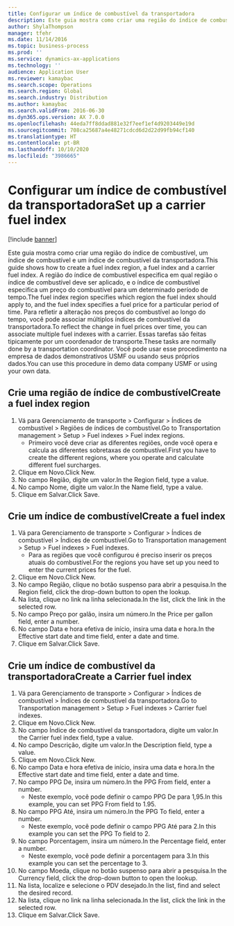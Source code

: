 ```yaml
---
title: Configurar um índice de combustível da transportadora
description: Este guia mostra como criar uma região do índice de combustível, um índice de combustível e um índice de combustível da transportadora.
author: ShylaThompson
manager: tfehr
ms.date: 11/14/2016
ms.topic: business-process
ms.prod: ''
ms.service: dynamics-ax-applications
ms.technology: ''
audience: Application User
ms.reviewer: kamaybac
ms.search.scope: Operations
ms.search.region: Global
ms.search.industry: Distribution
ms.author: kamaybac
ms.search.validFrom: 2016-06-30
ms.dyn365.ops.version: AX 7.0.0
ms.openlocfilehash: 44eda7ff8ddad881e32f7eef1ef4d9203449e19d
ms.sourcegitcommit: 708ca25687a4e48271cdcd6d2d22d99fb94cf140
ms.translationtype: HT
ms.contentlocale: pt-BR
ms.lasthandoff: 10/10/2020
ms.locfileid: "3986665"
---
```

# <a name="set-up-a-carrier-fuel-index"></a><span data-ttu-id="37a02-103">Configurar um índice de combustível da transportadora</span><span class="sxs-lookup"><span data-stu-id="37a02-103">Set up a carrier fuel index</span></span>

[!include [banner](../../includes/banner.md)]

<span data-ttu-id="37a02-104">Este guia mostra como criar uma região do índice de combustível, um índice de combustível e um índice de combustível da transportadora.</span><span class="sxs-lookup"><span data-stu-id="37a02-104">This guide shows how to create a fuel index region, a fuel index and a carrier fuel index.</span></span> <span data-ttu-id="37a02-105">A região do índice de combustível especifica em qual região o índice de combustível deve ser aplicado, e o índice de combustível especifica um preço do combustível para um determinado período de tempo.</span><span class="sxs-lookup"><span data-stu-id="37a02-105">The fuel index region specifies which region the fuel index should apply to, and the fuel index specifies a fuel price for a particular period of time.</span></span> <span data-ttu-id="37a02-106">Para refletir a alteração nos preços do combustível ao longo do tempo, você pode associar múltiplos índices de combustível da transportadora.</span><span class="sxs-lookup"><span data-stu-id="37a02-106">To reflect the change in fuel prices over time, you can associate multiple fuel indexes with a carrier.</span></span>  <span data-ttu-id="37a02-107">Essas tarefas são feitas tipicamente por um coordenador de transporte.</span><span class="sxs-lookup"><span data-stu-id="37a02-107">These tasks are normally done by a transportation coordinator.</span></span> <span data-ttu-id="37a02-108">Você pode usar esse procedimento na empresa de dados demonstrativos USMF ou usando seus próprios dados.</span><span class="sxs-lookup"><span data-stu-id="37a02-108">You can use this procedure in demo data company USMF or using your own data.</span></span>


## <a name="create-a-fuel-index-region"></a><span data-ttu-id="37a02-109">Crie uma região de índice de combustível</span><span class="sxs-lookup"><span data-stu-id="37a02-109">Create a fuel index region</span></span>
1. <span data-ttu-id="37a02-110">Vá para Gerenciamento de transporte > Configurar > Índices de combustível > Regiões de índices de combustível.</span><span class="sxs-lookup"><span data-stu-id="37a02-110">Go to Transportation management > Setup > Fuel indexes > Fuel index regions.</span></span>
    * <span data-ttu-id="37a02-111">Primeiro você deve criar as diferentes regiões, onde você opera e calcula as diferentes sobretaxas de combustível.</span><span class="sxs-lookup"><span data-stu-id="37a02-111">First you have to create the different regions, where you operate and calculate different fuel surcharges.</span></span>  
2. <span data-ttu-id="37a02-112">Clique em Novo.</span><span class="sxs-lookup"><span data-stu-id="37a02-112">Click New.</span></span>
3. <span data-ttu-id="37a02-113">No campo Região, digite um valor.</span><span class="sxs-lookup"><span data-stu-id="37a02-113">In the Region field, type a value.</span></span>
4. <span data-ttu-id="37a02-114">No campo Nome, digite um valor.</span><span class="sxs-lookup"><span data-stu-id="37a02-114">In the Name field, type a value.</span></span>
5. <span data-ttu-id="37a02-115">Clique em Salvar.</span><span class="sxs-lookup"><span data-stu-id="37a02-115">Click Save.</span></span>

## <a name="create-a-fuel-index"></a><span data-ttu-id="37a02-116">Crie um índice de combustível</span><span class="sxs-lookup"><span data-stu-id="37a02-116">Create a fuel index</span></span>
1. <span data-ttu-id="37a02-117">Vá para Gerenciamento de transporte > Configurar > Índices de combustível > Índices de combustível.</span><span class="sxs-lookup"><span data-stu-id="37a02-117">Go to Transportation management > Setup > Fuel indexes > Fuel indexes.</span></span>
    * <span data-ttu-id="37a02-118">Para as regiões que você configurou é preciso inserir os preços atuais do combustível.</span><span class="sxs-lookup"><span data-stu-id="37a02-118">For the regions you have set up you need to enter the current prices for the fuel.</span></span>  
2. <span data-ttu-id="37a02-119">Clique em Novo.</span><span class="sxs-lookup"><span data-stu-id="37a02-119">Click New.</span></span>
3. <span data-ttu-id="37a02-120">No campo Região, clique no botão suspenso para abrir a pesquisa.</span><span class="sxs-lookup"><span data-stu-id="37a02-120">In the Region field, click the drop-down button to open the lookup.</span></span>
4. <span data-ttu-id="37a02-121">Na lista, clique no link na linha selecionada.</span><span class="sxs-lookup"><span data-stu-id="37a02-121">In the list, click the link in the selected row.</span></span>
5. <span data-ttu-id="37a02-122">No campo Preço por galão, insira um número.</span><span class="sxs-lookup"><span data-stu-id="37a02-122">In the Price per gallon field, enter a number.</span></span>
6. <span data-ttu-id="37a02-123">No campo Data e hora efetiva de início, insira uma data e hora.</span><span class="sxs-lookup"><span data-stu-id="37a02-123">In the Effective start date and time field, enter a date and time.</span></span>
7. <span data-ttu-id="37a02-124">Clique em Salvar.</span><span class="sxs-lookup"><span data-stu-id="37a02-124">Click Save.</span></span>

## <a name="create-a-carrier-fuel-index"></a><span data-ttu-id="37a02-125">Crie um índice de combustível da transportadora</span><span class="sxs-lookup"><span data-stu-id="37a02-125">Create a Carrier fuel index</span></span>
1. <span data-ttu-id="37a02-126">Vá para Gerenciamento de transporte > Configurar > Índices de combustível > Índices de combustível da transportadora.</span><span class="sxs-lookup"><span data-stu-id="37a02-126">Go to Transportation management > Setup > Fuel indexes > Carrier fuel indexes.</span></span>
2. <span data-ttu-id="37a02-127">Clique em Novo.</span><span class="sxs-lookup"><span data-stu-id="37a02-127">Click New.</span></span>
3. <span data-ttu-id="37a02-128">No campo Índice de combustível da transportadora, digite um valor.</span><span class="sxs-lookup"><span data-stu-id="37a02-128">In the Carrier fuel index field, type a value.</span></span>
4. <span data-ttu-id="37a02-129">No campo Descrição, digite um valor.</span><span class="sxs-lookup"><span data-stu-id="37a02-129">In the Description field, type a value.</span></span>
5. <span data-ttu-id="37a02-130">Clique em Novo.</span><span class="sxs-lookup"><span data-stu-id="37a02-130">Click New.</span></span>
6. <span data-ttu-id="37a02-131">No campo Data e hora efetiva de início, insira uma data e hora.</span><span class="sxs-lookup"><span data-stu-id="37a02-131">In the Effective start date and time field, enter a date and time.</span></span>
7. <span data-ttu-id="37a02-132">No campo PPG De, insira um número.</span><span class="sxs-lookup"><span data-stu-id="37a02-132">In the PPG From field, enter a number.</span></span>
    * <span data-ttu-id="37a02-133">Neste exemplo, você pode definir o campo PPG De para 1,95.</span><span class="sxs-lookup"><span data-stu-id="37a02-133">In this example, you can set PPG From field to 1.95.</span></span>  
8. <span data-ttu-id="37a02-134">No campo PPG Até, insira um número.</span><span class="sxs-lookup"><span data-stu-id="37a02-134">In the PPG To field, enter a number.</span></span>
    * <span data-ttu-id="37a02-135">Neste exemplo, você pode definir o campo PPG Até para 2.</span><span class="sxs-lookup"><span data-stu-id="37a02-135">In this example you can set the PPG To field to 2.</span></span>  
9. <span data-ttu-id="37a02-136">No campo Porcentagem, insira um número.</span><span class="sxs-lookup"><span data-stu-id="37a02-136">In the Percentage field, enter a number.</span></span>
    * <span data-ttu-id="37a02-137">Neste exemplo, você pode definir a porcentagem para 3.</span><span class="sxs-lookup"><span data-stu-id="37a02-137">In this example you can set the percentage to 3.</span></span>  
10. <span data-ttu-id="37a02-138">No campo Moeda, clique no botão suspenso para abrir a pesquisa.</span><span class="sxs-lookup"><span data-stu-id="37a02-138">In the Currency field, click the drop-down button to open the lookup.</span></span>
11. <span data-ttu-id="37a02-139">Na lista, localize e selecione o PDV desejado.</span><span class="sxs-lookup"><span data-stu-id="37a02-139">In the list, find and select the desired record.</span></span>
12. <span data-ttu-id="37a02-140">Na lista, clique no link na linha selecionada.</span><span class="sxs-lookup"><span data-stu-id="37a02-140">In the list, click the link in the selected row.</span></span>
13. <span data-ttu-id="37a02-141">Clique em Salvar.</span><span class="sxs-lookup"><span data-stu-id="37a02-141">Click Save.</span></span>

